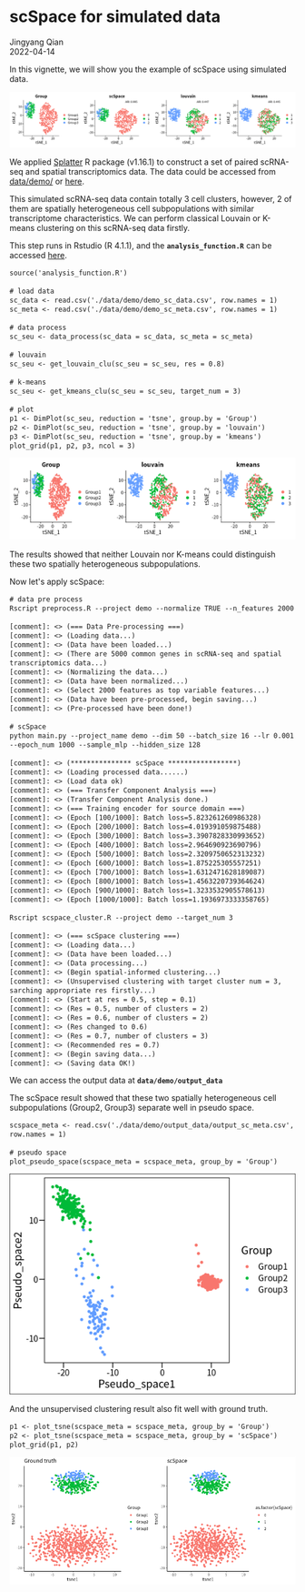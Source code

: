 # scSpace for simulated data

Jingyang Qian  
2022-04-14

In this vignette, we will show you the example of scSpace using simulated data.

![avatar](img/sim_all.png)

We applied [Splatter](https://pubmed.ncbi.nlm.nih.gov/28899397/) R package (v1.16.1) to construct a set of paired 
scRNA-seq and spatial transcriptomics data. The data could be accessed from [data/demo/](../scSpace/data/demo) or [here](https://github.com/FowardYang/scSpace_develop).

This simulated scRNA-seq data contain totally 3 cell clusters, however, 2 of them are spatially heterogeneous cell 
subpopulations with similar transcriptome characteristics. We can perform classical Louvain or K-means clustering on this scRNA-seq data firstly.

This step runs in Rstudio (R 4.1.1), and the __`analysis_function.R`__ can be accessed [here](https://github.com/FowardYang/scSpace_develop).
```
source('analysis_function.R')

# load data
sc_data <- read.csv('./data/demo/demo_sc_data.csv', row.names = 1)
sc_meta <- read.csv('./data/demo/demo_sc_meta.csv', row.names = 1)

# data process
sc_seu <- data_process(sc_data = sc_data, sc_meta = sc_meta)

# louvain
sc_seu <- get_louvain_clu(sc_seu = sc_seu, res = 0.8)

# k-means
sc_seu <- get_kmeans_clu(sc_seu = sc_seu, target_num = 3)

# plot
p1 <- DimPlot(sc_seu, reduction = 'tsne', group.by = 'Group')
p2 <- DimPlot(sc_seu, reduction = 'tsne', group.by = 'louvain')
p3 <- DimPlot(sc_seu, reduction = 'tsne', group.by = 'kmeans')
plot_grid(p1, p2, p3, ncol = 3)
```
![avatar](img/sim_louvain.png)

The results showed that neither Louvain nor K-means could distinguish these two spatially heterogeneous subpopulations.

Now let's apply scSpace:

```
# data pre process
Rscript preprocess.R --project demo --normalize TRUE --n_features 2000

[comment]: <> (=== Data Pre-processing ===)
[comment]: <> (Loading data...)
[comment]: <> (Data have been loaded...)
[comment]: <> (There are 5000 common genes in scRNA-seq and spatial transcriptomics data...)
[comment]: <> (Normalizing the data...)
[comment]: <> (Data have been normalized...)
[comment]: <> (Select 2000 features as top variable features...)
[comment]: <> (Data have been pre-processed, begin saving...)
[comment]: <> (Pre-processed have been done!)

# scSpace
python main.py --project_name demo --dim 50 --batch_size 16 --lr 0.001 --epoch_num 1000 --sample_mlp --hidden_size 128

[comment]: <> (*************** scSpace *****************)
[comment]: <> (Loading processed data......)
[comment]: <> (Load data ok)
[comment]: <> (=== Transfer Component Analysis ===)
[comment]: <> (Transfer Component Analysis done.)
[comment]: <> (=== Training encoder for source domain ===)
[comment]: <> (Epoch [100/1000]: Batch loss=5.823261260986328)
[comment]: <> (Epoch [200/1000]: Batch loss=4.019391059875488)
[comment]: <> (Epoch [300/1000]: Batch loss=3.3907828330993652)
[comment]: <> (Epoch [400/1000]: Batch loss=2.964690923690796)
[comment]: <> (Epoch [500/1000]: Batch loss=2.3209750652313232)
[comment]: <> (Epoch [600/1000]: Batch loss=1.875225305557251)
[comment]: <> (Epoch [700/1000]: Batch loss=1.6312471628189087)
[comment]: <> (Epoch [800/1000]: Batch loss=1.4563220739364624)
[comment]: <> (Epoch [900/1000]: Batch loss=1.3233532905578613)
[comment]: <> (Epoch [1000/1000]: Batch loss=1.1936973333358765)

Rscript scspace_cluster.R --project demo --target_num 3

[comment]: <> (=== scSpace clustering ===)
[comment]: <> (Loading data...)
[comment]: <> (Data have been loaded...)
[comment]: <> (Data processing...)
[comment]: <> (Begin spatial-informed clustering...)
[comment]: <> (Unsupervised clustering with target cluster num = 3, sarching appropriate res firstly...)
[comment]: <> (Start at res = 0.5, step = 0.1)
[comment]: <> (Res = 0.5, number of clusters = 2)
[comment]: <> (Res = 0.6, number of clusters = 2)
[comment]: <> (Res changed to 0.6)
[comment]: <> (Res = 0.7, number of clusters = 3)
[comment]: <> (Recommended res = 0.7)
[comment]: <> (Begin saving data...)
[comment]: <> (Saving data OK!)
```

We can access the output data at __`data/demo/output_data`__

The scSpace result showed that these two spatially heterogeneous cell subpopulations (Group2, Group3) separate well in pseudo space.
```
scspace_meta <- read.csv('./data/demo/output_data/output_sc_meta.csv', row.names = 1)

# pseudo space
plot_pseudo_space(scspace_meta = scspace_meta, group_by = 'Group')
```
![avatar](img/sim_pseudo_space.png)

And the unsupervised clustering result also fit well with ground truth. 

```
p1 <- plot_tsne(scspace_meta = scspace_meta, group_by = 'Group')
p2 <- plot_tsne(scspace_meta = scspace_meta, group_by = 'scSpace')
plot_grid(p1, p2)
```
![avatar](img/sim_scspace.png)

